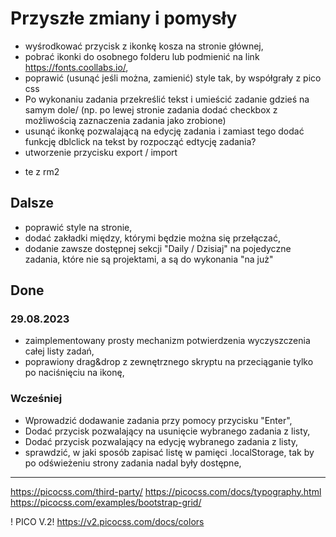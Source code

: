 # Przyszłe zmiany i pomysły

- wyśrodkować przycisk z ikonkę kosza na stronie głównej,
- pobrać ikonki do osobnego folderu lub podmienić na link https://fonts.coollabs.io/,
- poprawić (usunąć jeśli można, zamienić) style tak, by współgrały z pico css
- Po wykonaniu zadania przekreślić tekst i umieścić zadanie gdzieś na samym dole/ (np. po lewej stronie zadania dodać checkbox z możliwością zaznaczenia zadania jako zrobione)
- usunąć ikonkę pozwalającą na edycję zadania i zamiast tego dodać funkcję dblclick na tekst by rozpocząć edtycję zadania?
- utworzenie przycisku export / import

+ te z rm2

## Dalsze

- poprawić style na stronie,
- dodać zakładki między, którymi będzie można się przełączać,
- dodanie zawsze dostępnej sekcji "Daily / Dzisiaj" na pojedyczne zadania, które nie są projektami, a są do wykonania "na już"

## Done

### 29.08.2023

- zaimplementowany prosty mechanizm potwierdzenia wyczyszczenia całej listy zadań,
- poprawiony drag&drop z zewnętrznego skryptu na przeciąganie tylko po naciśnięciu na ikonę,

### Wcześniej

- Wprowadzić dodawanie zadania przy pomocy przycisku "Enter",
- Dodać przycisk pozwalający na usunięcie wybranego zadania z listy,
- Dodać przycisk pozwalający na edycję wybranego zadania z listy,
- sprawdzić, w jaki sposób zapisać listę w pamięci .localStorage, tak by po odświeżeniu strony zadania nadal były dostępne,

---
https://picocss.com/third-party/
https://picocss.com/docs/typography.html
https://picocss.com/examples/bootstrap-grid/

! PICO V.2!
https://v2.picocss.com/docs/colors
